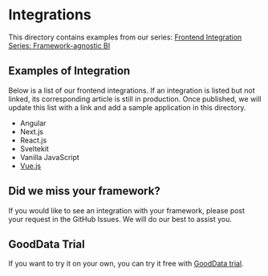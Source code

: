 # Integrations

This directory contains examples from our series: [Frontend Integration Series: Framework-agnostic BI](https://www.gooddata.com/blog/frontend-integration-series-framework-agnostic-bi/)

## Examples of Integration

Below is a list of our frontend integrations. If an integration is listed but not linked, its corresponding article is still in production. Once published, we will update this list with a link and add a sample application in this directory.

- Angular
- Next.js
- React.js
- Sveltekit
- Vanilla JavaScript
- [Vue.js](./TODO_LINK)

## Did we miss your framework?

If you would like to see an integration with your framework, please post your request in the GitHub Issues. We will do our best to assist you.

## GoodData Trial

If you want to try it on your own, you can try it free with [GoodData trial](https://www.gooddata.com/trial).